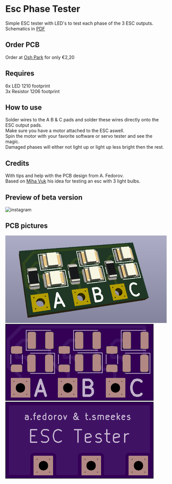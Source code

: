 # Esc Phase Tester
Simple ESC tester with LED's to test each phase of the 3 ESC outputs.
Schematics in [PDF](https://github.com/LouDnl/Esc-Phase-Tester/blob/main/ESC_TESTER%20schematic.pdf)

## Order PCB
Order at [Osh Park](https://oshpark.com/shared_projects/HtxU3gmh) for only €2,20

## Requires
6x LED 1210 footprint\
3x Resistor 1206 footprint

## How to use
Solder wires to the A B & C pads and solder these wires directly onto the ESC output pads.\
Make sure you have a motor attached to the ESC aswell.\
Spin the motor with your favorite software or servo tester and see the magic.\
Damaged phases will either not light up or light up less bright then the rest.

## Credits
With tips and help with the PCB design from A. Fedorov.\
Based on [Miha Vuk](https://youtu.be/itS592cHuSg) his idea for testing an esc with 3 light bulbs.

## Preview of beta version
![instagram](CLb5iyfnDAm)

## PCB pictures
![ESC Tester](https://github.com/LouDnl/Esc-Phase-Tester/blob/main/ESC%20Tester.png)\
![ESC Tester PCB Front](https://github.com/LouDnl/Esc-Phase-Tester/blob/main/ESC%20Tester%20front.png)\
![ESC Tester PCB Back](https://github.com/LouDnl/Esc-Phase-Tester/blob/main/ESC%20Tester%20back.png)


